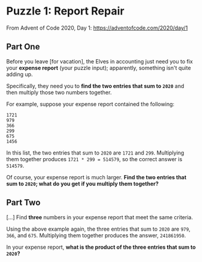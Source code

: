 # Puzzle 1: Report Repair

From Advent of Code 2020, Day 1: <https://adventofcode.com/2020/day/1>

## Part One

Before you leave \[for vacation], the Elves in accounting just need you to fix
your **expense report** (your puzzle input); apparently, something isn't quite
adding up.

Specifically, they need you to **find the two entries that sum to `2020`** and
then multiply those two numbers together.

For example, suppose your expense report contained the following:

    1721
    979
    366
    299
    675
    1456

In this list, the two entries that sum to `2020` are `1721` and `299`.
Multiplying them together produces `1721 * 299 = 514579`, so the correct answer
is `514579`.

Of course, your expense report is much larger. **Find the two entries that sum
to `2020`; what do you get if you multiply them together?**


## Part Two

[…] Find **three** numbers in your expense report that meet the same criteria.

Using the above example again, the three entries that sum to `2020` are `979`,
`366`, and `675`. Multiplying them together produces the answer, `241861950`.

In your expense report, **what is the product of the three entries that sum
to `2020`?**
